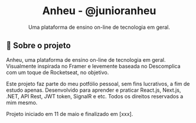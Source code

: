 <h1 align="center">
Anheu - @junioranheu
</h1>

<p align="center">Uma plataforma de ensino on-line de tecnologia em geral.
</p>

## 📃 Sobre o projeto

Anheu, uma plataforma de ensino on-line de tecnologia em geral. 
Visualmente inspirada no Framer e levemente baseada no Descomplica com um toque de Rocketseat, no objetivo.

Este projeto faz parte do meu potfólio pessoal, sem fins lucrativos, a fim de estudo apenas. 
Desenvolvido para aprender e praticar React.js, Next.js, .NET, API Rest, JWT token, SignalR e etc.
Todos os direitos reservados a mim mesmo.

Projeto iniciado em 11 de maio e finalizado em [xxx].<br/>

